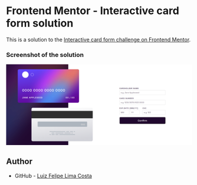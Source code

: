 # Frontend Mentor - Interactive card form solution

This is a solution to the [Interactive card form challenge on Frontend Mentor](https://www.frontendmentor.io/challenges/interactive-card-details-form-XpS8cKZDWw).

### Screenshot of the solution

![](./screenshot.png)

## Author

- GitHub - [Luiz Felipe Lima Costa](https://github.com/luizcostaxp)
